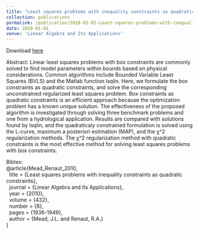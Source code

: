 ```yaml
---
title: "Least squares problems with inequality constraints as quadratic constraints"
collection: publications
permalink: /publication/2010-01-01-Least-squares-problems-with-inequality-constraints-as-quadratic-constraints
date: 2010-01-01
venue: 'Linear Algebra and Its Applications'
---
```

Download [here](https://math.boisestate.edu/~mead/papers/draft5.pdf)

Abstract:
Linear least squares problems with box constraints are commonly solved to find model parameters within bounds
based on physical considerations. Common algorithms include Bounded Variable Least Squares (BVLS) and the
Matlab function lsqlin. Here, we formulate the box constraints as quadratic constraints, and solve the corresponding
unconstrained regularized least squares problem. Box constraints as quadratic constraints is an efficient approach
because the optimization problem has a known unique solution.
The effectiveness of the proposed algorithm is investigated through solving three benchmark problems and one
from a hydrological application. Results are compared with solutions found by lsqlin, and the quadraticaly constrained formulation is solved using the L-curve, maximum a posteriori estimation (MAP), and the χ^2
regularization
methods. The χ^2
regularization method with quadratic constraints is the most effective method for solving least
squares problems with box constraints.

Bibtex:<br> @article{Mead_Renaut_2010,<br>
&nbsp; title = {Least squares problems with inequality constraints as quadratic constraints},<br>
&nbsp; journal = {Linear Algebra and Its Applications},<br>
&nbsp; year = {2010},<br>
&nbsp; volume = {432},<br>
&nbsp; number = {8},<br>
&nbsp; pages = {1936-1949},<br>
&nbsp; author = {Mead, J.L. and Renaut, R.A.}<br> }
